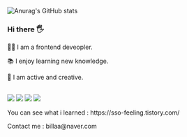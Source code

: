 

![Anurag's GitHub stats](https://github-readme-stats.vercel.app/api?username=leehyeonj&show_icons=true&theme=radical)

<h3>Hi there 🖐</h3>
<p> 👩‍🦰 I am a frontend deveopler. </p>
<p> 📚 I enjoy learning new knowledge. </p>
<p> 🍂 I am active and creative. </p>
<br>
<img src="https://img.shields.io/badge/React-E6E6E6?style=flat-square&logo=React&logoColor=skyblue"/></a> 
<img src="https://img.shields.io/badge/HTML5-E34F26?style=flat-square&logo=HTML5&logoColor=white"/></a> 
<img src="https://img.shields.io/badge/CSS3-1572B6?style=flat-square&logo=CSS3&logoColor=white"/></a>
<img src="https://img.shields.io/badge/JavaScript-F7DF1E?style=flat-square&logo=JavaScript&logoColor=white"/></a> 
<p > You can see what i learned  : https://sso-feeling.tistory.com/
  <p > Contact me  : billaa@naver.com
